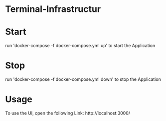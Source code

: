 # Terminal-Infrastructur

# Start
run 'docker-compose -f docker-compose.yml up' to start the Application

# Stop 
run 'docker-compose -f docker-compose.yml down' to stop the Application

# Usage
To use the UI, open the following Link: http://localhost:3000/


